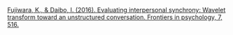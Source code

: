 
[Fujiwara, K., & Daibo, I. (2016). Evaluating interpersonal synchrony: Wavelet transform toward an unstructured conversation. Frontiers in psychology, 7, 516.](https://www.frontiersin.org/journals/psychology/articles/10.3389/fpsyg.2016.00516/full)